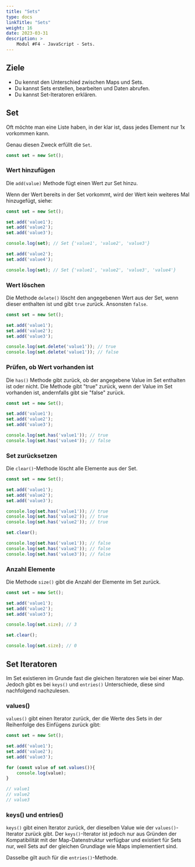 ```yaml
---
title: "Sets"
type: docs
linkTitle: "Sets"
weight: 16
date: 2023-03-31
description: >
    Modul #F4 - JavaScript - Sets.
---
```


## Ziele
* Du kennst den Unterschied zwischen Maps und Sets.
* Du kannst Sets erstellen, bearbeiten und Daten abrufen.
* Du kannst Set-Iteratoren erklären.

## Set
Oft möchte man eine Liste haben, in der klar ist, dass jedes Element nur 1x vorkommen kann.

Genau diesen Zweck erfüllt die `Set`.

```javascript
const set = new Set();
```

### Wert hinzufügen
Die `add(value)` Methode fügt einen Wert zur Set hinzu.

Wenn der Wert bereits in der Set vorkommt, wird der Wert kein weiteres Mal hinzugefügt, siehe:

```javascript
const set = new Set();

set.add('value1');
set.add('value2');
set.add('value3');

console.log(set); // Set {'value1', 'value2', 'value3'} 

set.add('value2');
set.add('value4');

console.log(set); // Set {'value1', 'value2', 'value3', 'value4'} 
```

### Wert löschen
Die Methode `delete()` löscht den angegebenen Wert aus der Set, wenn dieser enthalten ist und gibt `true` zurück. Ansonsten `false`.

```javascript
const set = new Set();

set.add('value1');
set.add('value2');
set.add('value3');

console.log(set.delete('value1')); // true
console.log(set.delete('value1')); // false
```

### Prüfen, ob Wert vorhanden ist
Die `has()` Methode gibt zurück, ob der angegebene Value im Set enthalten ist oder nicht. Die Methode gibt "true" zurück, wenn der Value im Set vorhanden ist, andernfalls gibt sie "false" zurück.

```javascript
const set = new Set();

set.add('value1');
set.add('value2');
set.add('value3');

console.log(set.has('value1')); // true
console.log(set.has('value4')); // false
```

### Set zurücksetzen
Die `clear()`-Methode löscht alle Elemente aus der Set.

```javascript
const set = new Set();

set.add('value1');
set.add('value2');
set.add('value3');

console.log(set.has('value1')); // true
console.log(set.has('value2')); // true
console.log(set.has('value2')); // true

set.clear();

console.log(set.has('value1')); // false
console.log(set.has('value2')); // false
console.log(set.has('value3')); // false
```

### Anzahl Elemente
Die Methode `size()` gibt die Anzahl der Elemente im Set zurück.

```javascript
const set = new Set();

set.add('value1');
set.add('value2');
set.add('value3');

console.log(set.size); // 3

set.clear();

console.log(set.size); // 0
```

## Set Iteratoren
Im Set existieren im Grunde fast die gleichen Iteratoren wie bei einer Map. Jedoch gibt es bei `keys()` und `entries()` Unterschiede, diese sind nachfolgend nachzulesen.

### values()
`values()` gibt einen Iterator zurück, der die Werte des Sets in der Reihenfolge des Einfügens zurück gibt:

```javascript
const set = new Set();

set.add('value1');
set.add('value2');
set.add('value3');

for (const value of set.values()){
    console.log(value);
}

// value1
// value2
// value3
```

### keys() und entries()
`keys()` gibt einen Iterator zurück, der dieselben Value wie der `values()`-Iterator zurück gibt. Der `keys()`-Iterator ist jedoch nur aus Gründen der Kompatibilität mit der Map-Datenstruktur verfügbar und existiert für Sets nur, weil Sets auf der gleichen Grundlage wie Maps implementiert sind.

Dasselbe gilt auch für die `entries()`-Methode.